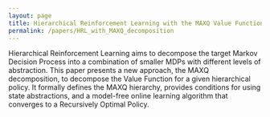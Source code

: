 ```yaml
---
layout: page
title: Hierarchical Reinforcement Learning with the MAXQ Value Function Decomposition
permalink: /papers/HRL_with_MAXQ_decomposition
---
```

Hierarchical Reinforcement Learning aims to decompose the target Markov Decision Process into a
combination of smaller MDPs with different levels of abstraction. This paper presents a new approach,
the MAXQ decomposition, to decompose the Value Function for a given hierarchical policy. It formally
defines the MAXQ hierarchy, provides conditions for using state abstractions, and a model-free
online learning algorithm that converges to a Recursively Optimal Policy.

